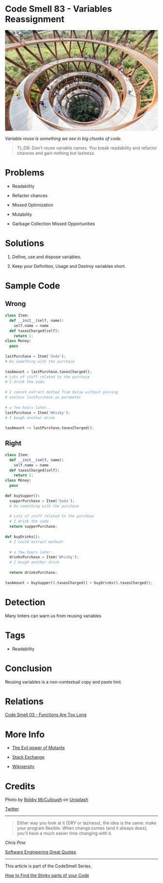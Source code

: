 # Code Smell 83 - Variables Reassignment

![Code Smell 83 - Variables Reassignment](robby-mccullough-DtzJFYnFPJ8-unsplash.jpg)

*Variable reuse is something we see in big chunks of code.*

> TL;DR: Don't reuse variable names. You break readability and refactor chances and gain nothing but laziness.

# Problems

- Readability

- Refactor chances

- Missed Optimization

- Mutability

- Garbage Collection Missed Opportunities

# Solutions

1. Define, use and dispose variables.

2. Keep your Definition, Usage and Destroy variables short.

# Sample Code

## Wrong

[Gist Url]: # (https://gist.github.com/mcsee/f97b6362fcfa4018e75d1d2ce9fc9169)
```python
class Item:
  def __init__(self, name):
    self.name = name
  def taxesCharged(self):
    return 1;
class Money:
  pass 

lastPurchase = Item('Soda');
# Do something with the purchase

taxAmount = lastPurchase.taxesCharged();
# Lots of stuff related to the purchase
# I drink the soda

# I cannot extract method from below without passing
# useless lastPurchase as parameter

# a few hours later..
lastPurchase = Item('Whisky');
# I bough another drink

taxAmount += lastPurchase.taxesCharged();
```

## Right

[Gist Url]: # (https://gist.github.com/mcsee/d5f970273099100449221f600cd7612f)
```python
class Item:
  def __init__(self, name):
    self.name = name
  def taxesCharged(self):
    return 1;
class Money:
  pass 
  
def buySupper():
  supperPurchase = Item('Soda');
  # Do something with the purchase
 
  # Lots of stuff related to the purchase
  # I drink the soda
  return supperPurchase;

def buyDrinks():
  # I could extract method! 

  # a few hours later..
  drinksPurchase = Item('Whisky');
  # I bough another drink
  
  return drinksPurchase;

taxAmount = buySupper().taxesCharged() + buyDrinks().taxesCharged();
```

# Detection

Many linters can warn us from reusing variables

# Tags

- Readability

# Conclusion

Reusing variables is a non-contextual copy and paste hint.

# Relations

[Code Smell 03 - Functions Are Too Long](../../Code%20Smells/Code%20Smell%2003%20-%20Functions%20Are%20Too%20Long/readme.md)

# More Info

- [The Evil power of Mutants](../../Theory/The%20Evil%20Power%20of%20Mutants/readme.md)

- [Stack Exchange](https://softwareengineering.stackexchange.com/questions/115520/should-i-reuse-variables)

- [Wikiversity](https://en.wikiversity.org/wiki/Software_Design/Don%27t_reuse_a_variable)

# Credits

Photo by [Robby McCullough](https://unsplash.com/@mybbor) on [Unsplash](https://unsplash.com/s/photos/spiral)

[Twitter](https://twitter.com/1414832436547133440)

* * *

> Either way you look at it (DRY or laziness), the idea is the same: make your program flexible. When change comes (and it always does), you'll have a much easier time changing with it.

_Chris Pine_
 
[Software Engineering Great Quotes](../../Quotes/Software%20Engineering%20Great%20Quotes/readme.md)

* * *

This article is part of the CodeSmell Series.

[How to Find the Stinky parts of your Code](../../Code%20Smells/How%20to%20Find%20the%20Stinky%20parts%20of%20your%20Code/readme.md)